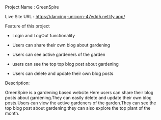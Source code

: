 Project Name : GreenSpire

Live Site URL : https://dancing-unicorn-47edd5.netlify.app/

Feature of this project

- Login and LogOut functionality

- Users can share their own blog about gardening

- Users can see active gardeners of the garden

- users can see the top top blog post about gardening

- Users can delete and update their own blog posts

Description:

GreenSpire is a gardening based website.Here users can share their blog posts about gardening.They can easily delete and update their own blog posts.Users can view the active gardeners of the garden.They can see the top blog post about gardening.they can also explore the top plant of the month.
